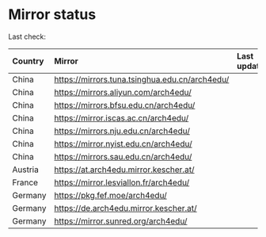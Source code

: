<script src="./time.js"></script>
# Mirror status
Last check: <script type="text/javascript">localize(1699478102.6763186);</script>

|Country|Mirror|Last update|
|:------|:-----|:----------|
|China|https://mirrors.tuna.tsinghua.edu.cn/arch4edu/|<script type="text/javascript">localize(1699425498);</script>|
|China|https://mirrors.aliyun.com/arch4edu/|<script type="text/javascript">localize(1699425498);</script>|
|China|https://mirrors.bfsu.edu.cn/arch4edu/|<script type="text/javascript">localize(1699468389);</script>|
|China|https://mirror.iscas.ac.cn/arch4edu/|<script type="text/javascript">localize(1699425498);</script>|
|China|https://mirrors.nju.edu.cn/arch4edu/|<script type="text/javascript">localize(1699381797);</script>|
|China|https://mirror.nyist.edu.cn/arch4edu/|<script type="text/javascript">localize(1699468389);</script>|
|China|https://mirrors.sau.edu.cn/arch4edu/|<script type="text/javascript">localize(1699468389);</script>|
|Austria|https://at.arch4edu.mirror.kescher.at/|<script type="text/javascript">localize(1699468389);</script>|
|France|https://mirror.lesviallon.fr/arch4edu/|<script type="text/javascript">localize(1699468389);</script>|
|Germany|https://pkg.fef.moe/arch4edu/|<script type="text/javascript">localize(1699468389);</script>|
|Germany|https://de.arch4edu.mirror.kescher.at/|<script type="text/javascript">localize(1699468389);</script>|
|Germany|https://mirror.sunred.org/arch4edu/|<script type="text/javascript">localize(1699468389);</script>|

<script src="./tablefilter/tablefilter.js"></script>
<script src="./table.js"></script>